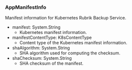 ### AppManifestInfo
Manifest information for Kubernetes Rubrik Backup Service.

- manifest: System.String
  - Kubernetes manifest information.
- manifestContentType: K8sContentType
  - Content type of the Kubernetes manifest information.
- shaAlgorithm: System.String
  - SHA algorithm used for computing the checksum.
- shaChecksum: System.String
  - SHA checksum of the manifest.
